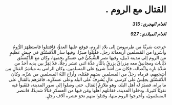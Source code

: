 <h1 dir="rtl">القتال مع الروم .</h1>

<h5 dir="rtl">العام الهجري:  315

العام الميلادي: 927

</h5>

<p dir="rtl">خرجت سَريَّةٌ من طرسوسَ إلى بلادِ الرومِ، فوقع عليها العدوُّ، فاقتتلوا فاستظهَرَ الرُّومُ وأسَروا من المُسلمين أربعمائة رجل، فقُتِلوا صبرًا، وفيها سار الدُّمُسْتُق في جيشٍ عظيمٍ من الروم إلى مدينة دَبيل، وفيها نصر السُّبكيُّ في عسكرٍ يحميها، وكان مع الدُّمُستُق دَبَّابات ومجانيقُ معه مِزراقٌ يزرقُ بالنَّارِ عدَّةَ اثنى عشر رجلًا، فلا يَقِرُّ بين يديه أحدٌ من شدَّةِ نارِه واتِّصاله، فكان من أشدِّ شيءٍ على المسلمين، وكان الرامي به مباشِرُ القتالِ مِن أشجَعِهم، فرماه رجلٌ من المسلمين بسَهمٍ فقَتَله، وأراح اللهُ المسلمين من شرِّه، وكان الدُّمُسْتُق يجلِسُ على كرسي عالٍ يُشرِفُ على البلد وعلى عسكَرِه، فأمَرَهم بالقتالِ على ما يراه، فصبَرَ له أهل البلد، وهو ملازِمٌ القتال، حتى وصلوا إلى سور المدينة، فنَقَبوا فيه نقوبًا كثيرةً، ودخلوا المدينة، فقاتلهم أهلُها ومَن فيها من العسكرِ قتالًا شديدًا، فانتصر المسلمونَ، وأخرجوا الرومَ منها، وقتلوا منهم نحوَ عشرة آلاف رجلٍ.</p></br>
